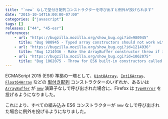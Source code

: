 ```yaml
---
title: "`new` なしで型付き配列コンストラクターを呼び出すと例外が投げられます"
date: "2015-10-14T16:00:00-07:00"
categories: ["javascript"]
tags: []
releases: ["44", "45-esr"]
references:
    - url: "https://bugzilla.mozilla.org/show_bug.cgi?id=980945"
      title: "Bug 980945 - Typed array constructors should not work without \"new\" per spec"
    - url: "https://bugzilla.mozilla.org/show_bug.cgi?id=1214936"
      title: "Bug 1214936 - Make the ArrayBuffer constructor throw if invoked without 'new'"
    - url: "https://bugzilla.mozilla.org/show_bug.cgi?id=1062075"
      title: "Bug 1062075 - Throw for ES6 built-in constructors called without `new`"
---
```

ECMAScript 2015 (ES6) 準拠の一環として、[`Uint8Array`](https://developer.mozilla.org/docs/Web/JavaScript/Reference/Global_Objects/Uint8Array)、[`Int16Array`](https://developer.mozilla.org/docs/Web/JavaScript/Reference/Global_Objects/Int16Array)、[`Float64Array`](https://developer.mozilla.org/docs/Web/JavaScript/Reference/Global_Objects/Float64Array) などの [型付き配列](https://developer.mozilla.org/docs/Web/JavaScript/Typed_arrays) コンストラクターのいずれか、あるいは [`ArrayBuffer`](https://developer.mozilla.org/docs/Web/JavaScript/Reference/Global_Objects/ArrayBuffer) が [`new`](https://developer.mozilla.org/docs/Web/JavaScript/Reference/Operators/new) 演算子なしで呼び出された場合に、Firefox は [`TypeError`](https://developer.mozilla.org/docs/Web/JavaScript/Reference/Global_Objects/TypeError) を投げるようになりました。

これにより、すべての組み込み ES6 コンストラクターが `new` なしで呼び出された場合に例外を投げるようになりました。
